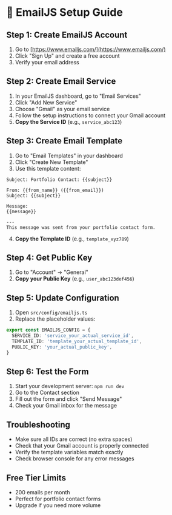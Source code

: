# 📧 EmailJS Setup Guide

## Step 1: Create EmailJS Account
1. Go to [https://www.emailjs.com/](https://www.emailjs.com/)
2. Click "Sign Up" and create a free account
3. Verify your email address

## Step 2: Create Email Service
1. In your EmailJS dashboard, go to "Email Services"
2. Click "Add New Service"
3. Choose "Gmail" as your email service
4. Follow the setup instructions to connect your Gmail account
5. **Copy the Service ID** (e.g., `service_abc123`)

## Step 3: Create Email Template
1. Go to "Email Templates" in your dashboard
2. Click "Create New Template"
3. Use this template content:

```
Subject: Portfolio Contact: {{subject}}

From: {{from_name}} ({{from_email}})
Subject: {{subject}}

Message:
{{message}}

---
This message was sent from your portfolio contact form.
```

4. **Copy the Template ID** (e.g., `template_xyz789`)

## Step 4: Get Public Key
1. Go to "Account" → "General"
2. **Copy your Public Key** (e.g., `user_abc123def456`)

## Step 5: Update Configuration
1. Open `src/config/emailjs.ts`
2. Replace the placeholder values:

```typescript
export const EMAILJS_CONFIG = {
  SERVICE_ID: 'service_your_actual_service_id',
  TEMPLATE_ID: 'template_your_actual_template_id', 
  PUBLIC_KEY: 'your_actual_public_key',
}
```

## Step 6: Test the Form
1. Start your development server: `npm run dev`
2. Go to the Contact section
3. Fill out the form and click "Send Message"
4. Check your Gmail inbox for the message

## Troubleshooting
- Make sure all IDs are correct (no extra spaces)
- Check that your Gmail account is properly connected
- Verify the template variables match exactly
- Check browser console for any error messages

## Free Tier Limits
- 200 emails per month
- Perfect for portfolio contact forms
- Upgrade if you need more volume
